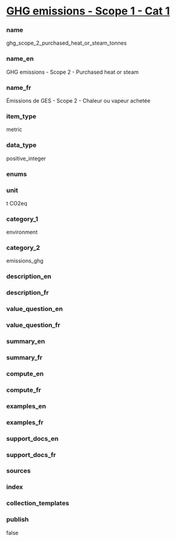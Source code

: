 # [GHG emissions - Scope 1 - Cat 1](#ghg_scope_2_purchased_heat_or_steam_tonnes)

### name

ghg_scope_2_purchased_heat_or_steam_tonnes

### name_en

GHG emissions - Scope 2 - Purchased heat or steam

### name_fr

Émissions de GES - Scope 2 - Chaleur ou vapeur achetée

### item_type

metric

### data_type

positive_integer

### enums


### unit

t CO2eq

### category_1

environment

### category_2

emissions_ghg

### description_en


### description_fr


### value_question_en


### value_question_fr


### summary_en


### summary_fr


### compute_en


### compute_fr


### examples_en


### examples_fr


### support_docs_en


### support_docs_fr


### sources

            
### index


### collection_templates


### publish

false

